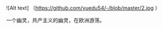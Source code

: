 ![Alt text] （https://github.com/yuedu54/-/blob/master/2.jpg ）

一个幽灵，共产主义的幽灵，在欧洲游荡。[](https://github.com/yuedu54/-/blob/master/20190501.md)
